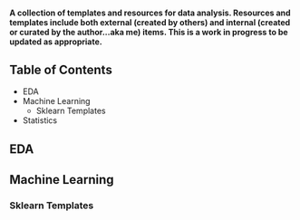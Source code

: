 #### A collection of templates and resources for data analysis.  Resources and templates include both external (created by others) and internal (created or curated by the author...aka me) items.  This is a work in progress to be updated as appropriate. 

## Table of Contents

- EDA
- Machine Learning
  + Sklearn Templates
- Statistics

## EDA

## Machine Learning

### Sklearn Templates


